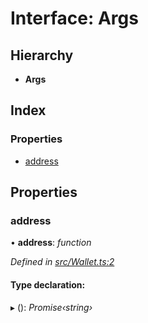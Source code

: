 # Interface: Args

## Hierarchy

- **Args**

## Index

### Properties

- [address](_wallet_.args.md#address)

## Properties

### address

• **address**: _function_

_Defined in [src/Wallet.ts:2](https://github.com/PolymathNetwork/polymath-sdk/blob/d80c6e9/src/Wallet.ts#L2)_

#### Type declaration:

▸ (): _Promise‹string›_
